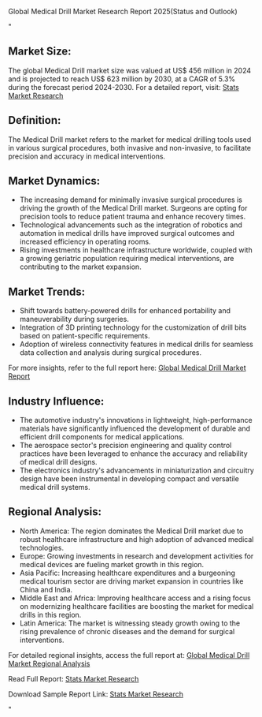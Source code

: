 Global Medical Drill Market Research Report 2025(Status and Outlook)

"<h2>Market Size:</h2>
<p>The global Medical Drill market size was valued at US$ 456 million in 2024 and is projected to reach US$ 623 million by 2030, at a CAGR of 5.3% during the forecast period 2024-2030. For a detailed report, visit: <a href='https://www.statsmarketresearch.com/global-medical-drill-2024-765-8009946'>Stats Market Research</a></p>

<h2>Definition:</h2>
<p>The Medical Drill market refers to the market for medical drilling tools used in various surgical procedures, both invasive and non-invasive, to facilitate precision and accuracy in medical interventions.</p>

<h2>Market Dynamics:</h2>
<ul>
<li>The increasing demand for minimally invasive surgical procedures is driving the growth of the Medical Drill market. Surgeons are opting for precision tools to reduce patient trauma and enhance recovery times.</li>
<li>Technological advancements such as the integration of robotics and automation in medical drills have improved surgical outcomes and increased efficiency in operating rooms.</li>
<li>Rising investments in healthcare infrastructure worldwide, coupled with a growing geriatric population requiring medical interventions, are contributing to the market expansion.</li>
</ul>

<h2>Market Trends:</h2>
<ul>
<li>Shift towards battery-powered drills for enhanced portability and maneuverability during surgeries.</li>
<li>Integration of 3D printing technology for the customization of drill bits based on patient-specific requirements.</li>
<li>Adoption of wireless connectivity features in medical drills for seamless data collection and analysis during surgical procedures.</li>
</ul>
<p>For more insights, refer to the full report here: <a href='https://www.statsmarketresearch.com/global-medical-drill-2024-765-8009946'>Global Medical Drill Market Report</a></p>

<h2>Industry Influence:</h2>
<ul>
<li>The automotive industry's innovations in lightweight, high-performance materials have significantly influenced the development of durable and efficient drill components for medical applications.</li>
<li>The aerospace sector's precision engineering and quality control practices have been leveraged to enhance the accuracy and reliability of medical drill designs.</li>
<li>The electronics industry's advancements in miniaturization and circuitry design have been instrumental in developing compact and versatile medical drill systems.</li>
</ul>

<h2>Regional Analysis:</h2>
<ul>
<li>North America: The region dominates the Medical Drill market due to robust healthcare infrastructure and high adoption of advanced medical technologies.</li>
<li>Europe: Growing investments in research and development activities for medical devices are fueling market growth in this region.</li>
<li>Asia Pacific: Increasing healthcare expenditures and a burgeoning medical tourism sector are driving market expansion in countries like China and India.</li>
<li>Middle East and Africa: Improving healthcare access and a rising focus on modernizing healthcare facilities are boosting the market for medical drills in this region.</li>
<li>Latin America: The market is witnessing steady growth owing to the rising prevalence of chronic diseases and the demand for surgical interventions.</li>
</ul>
<p>For detailed regional insights, access the full report at: <a href='https://www.statsmarketresearch.com/global-medical-drill-2024-765-8009946'>Global Medical Drill Market Regional Analysis</a></p>

<p>Read Full Report: <a href='https://www.statsmarketresearch.com/global-medical-drill-2024-765-8009946'>Stats Market Research</a></p>
<p>Download Sample Report Link: <a href='https://www.statsmarketresearch.com/download-free-sample/8009946/global-medical-drill-2024-765'>Stats Market Research</a></p>"
